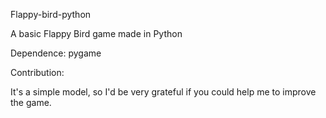 Flappy-bird-python
   
   A basic Flappy Bird game made in Python

Dependence:
   pygame

Contribution:

   It's a simple model, so I'd be very grateful if you could help me to improve the game.
